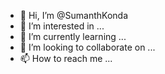 - 👋 Hi, I’m @SumanthKonda
- 👀 I’m interested in ...
- 🌱 I’m currently learning ...
- 💞️ I’m looking to collaborate on ...
- 📫 How to reach me ...

<!---
SumanthKonda/SumanthKonda is a ✨ special ✨ repository because its `README.md` (this file) appears on your GitHub profile.
You can click the Preview link to take a look at your changes.
--->
